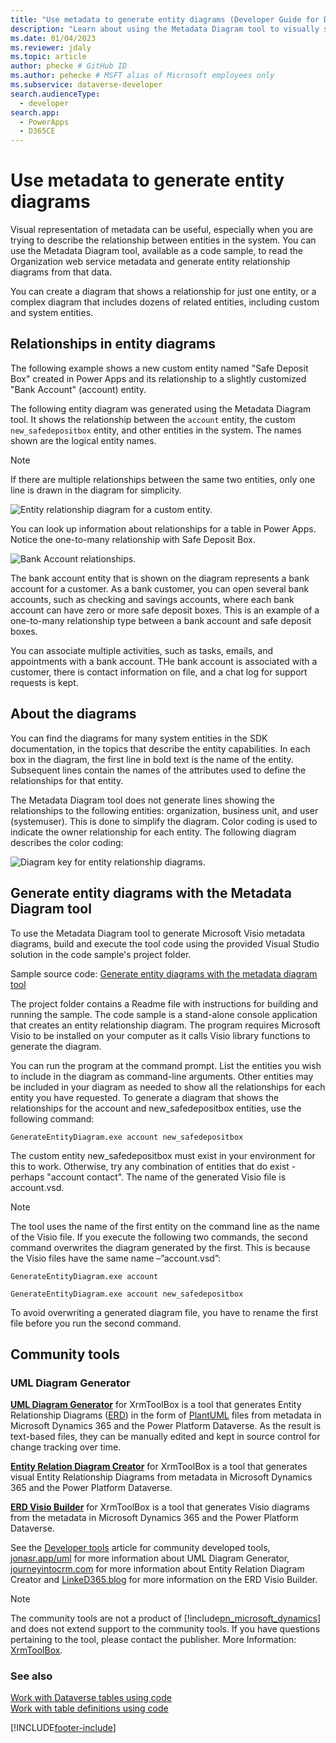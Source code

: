 ```yaml
---
title: "Use metadata to generate entity diagrams (Developer Guide for Dynamics 365 Customer Engagement (on-premises)) | MicrosoftDocs"
description: "Learn about using the Metadata Diagram tool to visually show entity relationships for one entity or multiple related entities, including custom and system entities."
ms.date: 01/04/2023
ms.reviewer: jdaly
ms.topic: article
author: phecke # GitHub ID
ms.author: pehecke # MSFT alias of Microsoft employees only
ms.subservice: dataverse-developer
search.audienceType: 
  - developer
search.app: 
  - PowerApps
  - D365CE
---
```


# Use metadata to generate entity diagrams

Visual representation of metadata can be useful, especially when you are trying to describe the relationship between entities in the system. You can use the Metadata Diagram tool, available as a code sample, to read the Organization web service metadata and generate entity relationship diagrams from that data.

You can create a diagram that shows a relationship for just one entity, or a complex diagram that includes dozens of related entities, including custom and system entities.

## Relationships in entity diagrams

The following example shows a new custom entity named "Safe Deposit Box" created in Power Apps and its relationship to a slightly customized "Bank Account" (account) entity.

The following entity diagram was generated using the Metadata Diagram tool. It shows the relationship between the `account` entity, the custom `new_safedepositbox` entity, and other entities in the system. The names shown are the logical entity names.

> [!NOTE]
> If there are multiple relationships between the same two entities, only one line is drawn in the diagram for simplicity.

![Entity relationship diagram for a custom entity.](media/bank-account-diagram.png "Entity relationship diagram for a custom entity")

You can look up information about relationships for a table in Power Apps. Notice the one-to-many relationship with Safe Deposit Box.

![Bank Account relationships.](media/bank-account-relationships.png "Bank Account relationships")

The bank account entity that is shown on the diagram represents a bank account for a customer. As a bank customer, you can open several bank accounts, such as checking and savings accounts, where each bank account can have zero or more safe deposit boxes. This is an example of a one-to-many relationship type between a bank account and safe deposit boxes.

You can associate multiple activities, such as tasks, emails, and appointments with a bank account. THe bank account is associated with a customer, there is contact information on file, and a chat log for support requests is kept.

## About the diagrams

You can find the diagrams for many system entities in the SDK documentation, in the topics that describe the entity capabilities. In each box in the diagram, the first line in bold text is the name of the entity. Subsequent lines contain the names of the attributes used to define the relationships for that entity.

The Metadata Diagram tool does not generate lines showing the relationships to the following entities: organization, business unit, and user (systemuser). This is done to simplify the diagram. Color coding is used to indicate the owner relationship for each entity. The following diagram describes the color coding:

![Diagram key for entity relationship diagrams.](media/key-entity-diagrams.png "Diagram key for entity relationship diagrams")

<a name="Generate"></a>

## Generate entity diagrams with the Metadata Diagram tool

To use the Metadata Diagram tool to generate Microsoft Visio metadata diagrams, build and execute the tool code using the provided Visual Studio solution in the code sample's project folder.

Sample source code: [Generate entity diagrams with the metadata diagram tool](https://github.com/microsoft/PowerApps-Samples/tree/master/dataverse/GenerateEntityDiagram)

The project folder contains a Readme file with instructions for building and running the sample. The code sample is a stand-alone console application that creates an entity relationship diagram. The program requires Microsoft Visio to be installed on your computer as it calls Visio library functions to generate the diagram.

You can run the program at the command prompt. List the entities you wish to include in the diagram as command-line arguments. Other entities may be included in your diagram as needed to show all the relationships for each entity you have requested. To generate a diagram that shows the relationships for the account and new_safedepositbox entities, use the following command:

```ms-dos
GenerateEntityDiagram.exe account new_safedepositbox
```

The custom entity new_safedepositbox must exist in your environment for this to work. Otherwise, try any combination of entities that do exist - perhaps "account contact". 
The name of the generated Visio file is account.vsd.

> [!NOTE]
> The tool uses the name of the first entity on the command line as the name of the Visio file. If you execute the following two commands, the second command overwrites the diagram generated by the first. This is because the Visio files have the same name –”account.vsd”:
>
> `GenerateEntityDiagram.exe account`
>
> `GenerateEntityDiagram.exe account new_safedepositbox`
>
> To avoid overwriting a generated diagram file, you have to rename the first file before you run the second command.

## Community tools

### UML Diagram Generator

**[UML Diagram Generator](https://jonasr.app/uml?utm_source=msdocs)** for XrmToolBox is a tool that generates Entity Relationship Diagrams ([ERD](https://en.wikipedia.org/wiki/Entity%E2%80%93relationship_model)) in the form of [PlantUML](https://plantuml.com/) files from metadata in Microsoft Dynamics 365 and the Power Platform Dataverse. As the result is text-based files, they can be manually edited and kept in source control for change tracking over time.

**[Entity Relation Diagram Creator](https://www.xrmtoolbox.com/plugins/JourneyIntoCRM.XrmToolbox.ERDPlugin/)** for XrmToolBox is a tool that generates visual Entity Relationship Diagrams from metadata in Microsoft Dynamics 365 and the Power Platform Dataverse.

**[ERD Visio Builder](https://www.xrmtoolbox.com/plugins/LinkeD365.ERDVisioBuilder/)** for XrmToolBox is a tool that generates Visio diagrams from the metadata in Microsoft Dynamics 365 and the Power Platform Dataverse.

See the [Developer tools](developer-tools.md) article for community developed tools, [jonasr.app/uml](https://jonasr.app/uml?utm_source=msdocs) for more information about UML Diagram Generator, [journeyintocrm.com](https://www.journeyintocrm.com/archives/1806.html) for more information about Entity Relation Diagram Creator and [LinkeD365.blog](https://linked365.blog/2020/07/06/erd-visio-builder-xrmtoolbox-addon/) for more information on the ERD Visio Builder.

> [!NOTE]
> The community tools are not a product of [!include[pn_microsoft_dynamics](../includes/pn-microsoft-dynamics.md)] and does not extend support to the community tools.
> If you have questions pertaining to the tool, please contact the publisher. More Information: [XrmToolBox](https://www.xrmtoolbox.com).

### See also

[Work with Dataverse tables using code](entities.md)  
[Work with table definitions using code](metadata-services.md)

[!INCLUDE[footer-include](../../../includes/footer-banner.md)]
